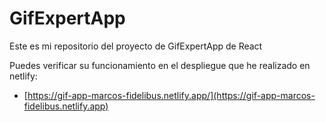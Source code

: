 # GifExpertApp

Este es mi repositorio del proyecto de GifExpertApp de React

Puedes verificar su funcionamiento en el despliegue que he realizado en netlify:

- [https://gif-app-marcos-fidelibus.netlify.app/](https://gif-app-marcos-fidelibus.netlify.app)
